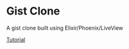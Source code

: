 # Gist Clone

A gist clone built using Elixir/Phoenix/LiveView

[Tutorial](https://www.youtube.com/watch?v=OMKugMwRrko&list=PL2Rv8vpZJz4x1Svv79WdT0Da42kWt_hQ0)
